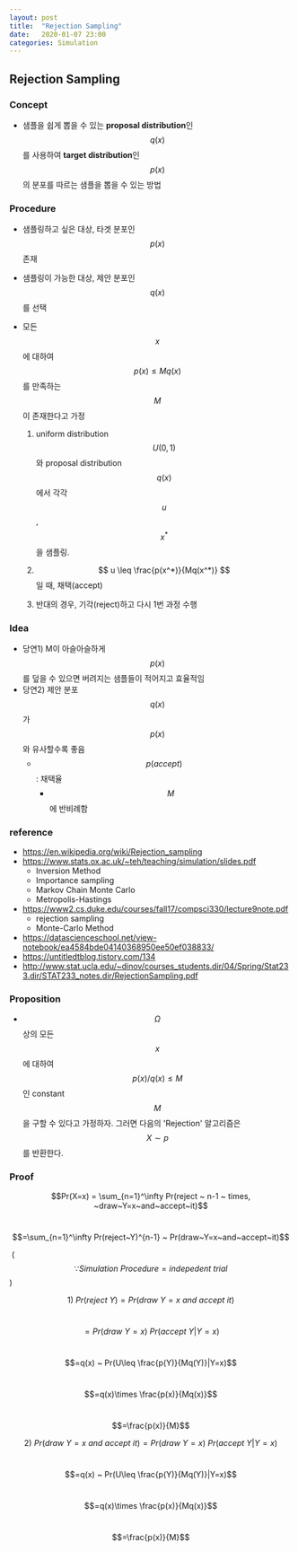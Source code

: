 ```yaml
---
layout: post
title:  "Rejection Sampling"
date:   2020-01-07 23:00
categories: Simulation
---
```


## Rejection Sampling

### Concept

- 샘플을 쉽게 뽑을 수 있는 **proposal distribution**인 $$q(x)$$를 사용하여 **target distribution**인 $$p(x)$$의 분포를 따르는 샘플을 뽑을 수 있는 방법



### Procedure

- 샘플링하고 싶은 대상, 타겟 분포인 $$p(x)$$ 존재

- 샘플링이 가능한 대상, 제안 분포인 $$q(x)$$를 선택

- 모든 $$x$$에 대하여 $$p(x) \leq Mq(x)$$를 만족하는 $$M$$이 존재한다고 가정

  1.  uniform distribution $$U(0,1)$$와 proposal distribution $$q(x)$$에서 각각 $$u$$, $$x^*$$을 샘플링.

  2. $$ u \leq \frac{p(x^*)}{Mq(x^*)} $$ 일 때, 채택(accept)
  3. 반대의 경우, 기각(reject)하고 다시 1번 과정 수행

  

### Idea

- 당연1) M이 아슬아슬하게 $$p(x)$$를 덮을 수 있으면 버려지는 샘플들이 적어지고 효율적임
- 당연2) 제안 분포 $$q(x)$$가 $$p(x)$$와 유사할수록 좋음
  - $$p(accept)$$ : 채택율
    - $$M$$ 에 반비례함



### reference

- https://en.wikipedia.org/wiki/Rejection_sampling
- https://www.stats.ox.ac.uk/~teh/teaching/simulation/slides.pdf
  - Inversion Method
  - Importance sampling
  - Markov Chain Monte Carlo
  - Metropolis-Hastings
- https://www2.cs.duke.edu/courses/fall17/compsci330/lecture9note.pdf
  - rejection sampling
  - Monte-Carlo Method
- https://datascienceschool.net/view-notebook/ea4584bde04140368950ee50ef038833/
- https://untitledtblog.tistory.com/134
- http://www.stat.ucla.edu/~dinov/courses_students.dir/04/Spring/Stat233.dir/STAT233_notes.dir/RejectionSampling.pdf







### Proposition

- $$\Omega$$ 상의 모든 $$x$$에 대하여 $$p(x)/q(x) \leq M$$인 constant $$M$$을 구할 수 있다고 가정하자. 그러면 다음의 'Rejection' 알고리즘은 $$X \sim p$$ 를 반환한다.

### Proof

$$Pr(X=x) = \sum_{n=1}^\infty Pr(reject ~ n-1 ~ times, ~draw~Y=x~and~accept~it)$$

​	 					 $$=\sum_{n=1}^\infty Pr(reject~Y)^{n-1} ~ Pr(draw~Y=x~and~accept~it)$$

​								($$\because Simulation~Procedure = indepedent~trial$$)

$$1)~Pr(reject~Y) = Pr(draw~Y=x ~ and~accept~it)$$ 

​                              $$=Pr(draw~Y=x) ~ Pr(accept~Y|Y=x)$$ 

​                              $$=q(x) ~ Pr(U\leq \frac{p(Y)}{Mq(Y)}|Y=x)$$ 

​                              $$=q(x)\times \frac{p(x)}{Mq(x)}$$ 

​                              $$=\frac{p(x)}{M}$$ 

$$ 2)~Pr(draw~Y=x ~ and~accept~it) = Pr(draw~Y=x) ~ Pr(accept~Y|Y=x)$$ 

​                										                $$=q(x) ~ Pr(U\leq \frac{p(Y)}{Mq(Y)}|Y=x)$$ 

​                        										        $$=q(x)\times \frac{p(x)}{Mq(x)}$$ 

​                     										           $$=\frac{p(x)}{M}$$ 
